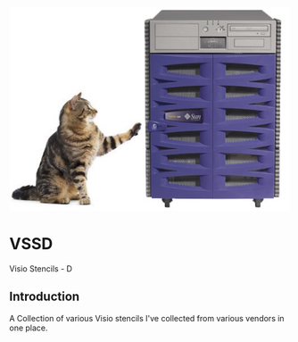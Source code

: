 ![alt tag](https://raw.githubusercontent.com/richardatlateralblast/vssd/master/vss.png)

VSSD
====

Visio Stencils -  D

Introduction
------------

A Collection of various Visio stencils I've collected from various vendors in one place.
